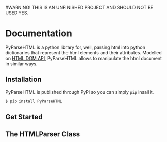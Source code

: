 #WARNING! THIS IS AN UNFINISHED PROJECT AND SHOULD NOT BE USED YES.


# Documentation

PyParseHTML is a python library for, well, parsing html into python dictionaries that represent the html elements and their attributes. Modelled on [HTML DOM API](https://developer.mozilla.org/en-US/docs/Learn/JavaScript/Client-side_web_APIs/Manipulating_documents), PyParseHTML allows to manipulate the html document in similar ways. 

## Installation

PyParseHTML is published through PyPi so you can simply `pip` insall it.

```$ pip install PyParseHTML```

## Get Started


## The HTMLParser Class
